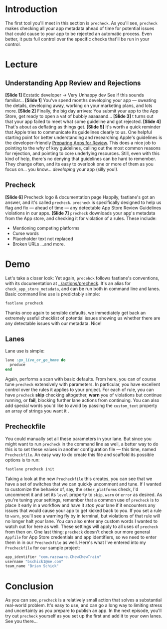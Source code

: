 # Introduction
The first tool you'll meet in this section is `precheck`. As you'll see, `precheck` makes checking all your app metadata ahead of time for potential issues that could cause to your app to be rejected an automatic process. Even better, it puts full control over the specific checks that'll be run in your control.
# Lecture
## Understanding App Review and Rejections
**[Slide 1]** Ecstatic developer -\> Very Unhappy dev
See if this sounds familiar… 
**[Slide 1]** You've spend months developing your app — sweating the details, developing away, working on your marketing plans, and lots more. 
**[Slide 2]** Finally, the big day arrives: You submit your app to the App Store, get ready to open a vat of bubbly aaaaaand… 
**[Slide 3]** t turns out that your app failed to meet what some guideline and got rejected. 
**[Slide 4]** That's about as deflating as things get.
**[Slide 5]**
It's worth a quick reminder that Apple tries to communicate its guidelines clearly to us. One helpful starting point for better understanding and researching Apple's guidelines is the developer-friendly [Preparing Apps for Review][1]. This does a nice job to pointing to the *why* of key guidelines, calling out the most common reasons for rejection, and pointing to core underlying resources.
Still, even with this kind of help, there's no denying that guidelines can be hard to remember. They change often, and its easy to overlook one or more of them as you focus on… you know… *developing* your app (silly you!).
## Precheck
**[Slide 6]** Precheck logo & documentation page
Happily, fastlane's got an answer, and it's called `precheck`. `precheck` is specifically designed to help us flag and fix —  ahead of time — any detectable App Store Review Guidelines violations in our apps. 
**[Slide 7]**
`precheck` downloads your app's metadata from the App store, and checking it for violation of a rules. These include:
- Mentioning competing platforms
- Curse words
- Placeholder text not replaced
- Broken URLs
…and more. 
# Demo
Let's take a closer look: 
Yet again, `precehck` follows fastlane's conventions, with its documentation at [../actions/precheck][2]. It's an alias for `check_app_store_metadata`, and can be run both in command line and lanes.
Basic command line use is predictably simple:
```bash
fastlane precheck
```
<!-- show results in Terminal -->
Thanks once again to sensible defaults, we immediately get back an extremely useful checklist of potential issues showing us whether there are any detectable issues with our metadata. Nice!
## Lanes
Lane use is simple:
```ruby
lane :go_live_or_go_home do
  produce
end
```
Again, performs a scan with basic defaults. 
From here, you can of course tune `precheck` extensively with parameters. In particular, you have excellent control over the rules it applies to your project. 
For each of rule, you can have `precheck` **skip** checking altogether, **warn** you of violations but continue running, or **fail**, blocking further lane actions from continuing. You can also add special words you'd like to avoid by passing the `custom_text` property an array of strings you want it .
## Precheckfile
You could manually set all these parameters in your lane. But since you might want to run `precheck` in the command line as well, a better way to do this is to set these values in another configuration file — this time, named `Precheckfile`.
An easy way to do create this file and scaffold its possible options is to run:
```bash
fastlane precheck init
```
<!-- The scaffolded file looks like this:
# In general, you can use the options available
# fastlane precheck --help

# Remove the # in front of the line to enable the option

# You have three possible values for each rule options
# :skip
# indicates that your metadata will not be checked by this rule

# :warn
# when triggered, this rule will warn you of a potential problem

# :error
# when triggered, this rule will cause an error to be displayed and it will prevent any further fastlane commands from running after precheck finishes

# Examples:
# negative_apple_sentiment(level: :skip)
# curse_words(level: :warn)
# future_functionality(level: :error)
# other_platforms(level: :error)
# placeholder_text(level: :error)
# test_words(level: :error)
# unreachable_urls(level: :error)
# custom_text(data: ["fabric"], level: :warn)  -->
Taking a look at the new `Precheckfile` this creates, you can see that we have a set of switches that we can quickly uncomment and tune. If I wanted to customize the behavior of, say, the `other_platforms` check, I'd uncomment it and set its `level` property to `skip`, `warn` or `error` as desired. 
As you're tuning your settings, remember that a common use of `precheck` is to place it early in a workflow and have it *stop* your lane if it encounters any issues that would cause your app to get kicked back to you. If you set a rule to `warn`, you'll see a warning fly by in terminal, but violations of that rule will no longer halt your lane. 
You can also enter any custom words I wanted to watch out for here as well. These settings will apply to all uses of `precheck` from then on.
One last thing: `precheck` doesn't check our more general `Appfile` for App Store credentials and app identifiers, so we need to enter them in in our `Precheckfile` as well. Here's what I've entered into my `Precheckfile` for our sample project:
```ruby
app_identifier "com.razeware.ChewChewTrain"
username "bschick1@me.com"
team_name "Brian Schick"
```
# Conclusion
As you can see, `precheck` is a relatively small action that solves a substantial real-world problem. It's easy to use, and can go a long way to limiting stress and uncertainty as you prepare to publish an app.
In the next episode, you'll try out `precheck` yourself as you set up the first and add it to your own lanes. See you there…

[1]:	[https://developer.apple.com/app-store/review/]
[2]:	https://docs.fastlane.tools/actions/precheck/#precheck